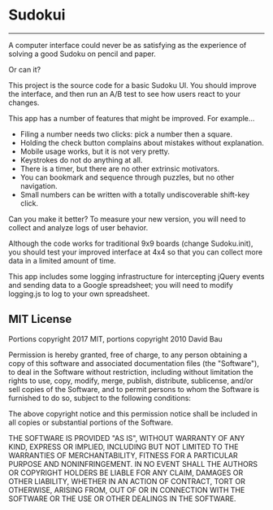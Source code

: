 # Sudokui

-------

A computer interface could never be as satisfying as the experience
of solving a good Sudoku on pencil and paper.

Or can it?

This project is the source code for a basic Sudoku UI.  You should
improve the interface, and then run an A/B test to see how users
react to your changes.

This app has a number of features that might be improved. For example...

- Filing a number needs two clicks: pick a number then a square.
- Holding the check button complains about mistakes without explanation.
- Mobile usage works, but it is not very pretty.
- Keystrokes do not do anything at all.
- There is a timer, but there are no other extrinsic motivators.
- You can bookmark and sequence through puzzles, but no other navigation.
- Small numbers can be written with a totally undiscoverable shift-key click.

Can you make it better? To measure your new version, you will need to
collect and analyze logs of user behavior.

Although the code works for traditional 9x9 boards (change Sudoku.init),
you should test your improved interface at 4x4 so that you can collect
more data in a limited amount of time.

This app includes some logging infrastructure for intercepting jQuery
events and sending data to a Google spreadsheet; you will need to
modify logging.js to log to your own spreadsheet.


MIT License
-----------

Portions copyright 2017 MIT,
portions copyright 2010 David Bau

Permission is hereby granted, free of charge, to any person obtaining
a copy of this software and associated documentation files (the
"Software"), to deal in the Software without restriction, including
without limitation the rights to use, copy, modify, merge, publish,
distribute, sublicense, and/or sell copies of the Software, and to
permit persons to whom the Software is furnished to do so, subject to
the following conditions:

The above copyright notice and this permission notice shall be included
in all copies or substantial portions of the Software.

THE SOFTWARE IS PROVIDED "AS IS", WITHOUT WARRANTY OF ANY KIND, EXPRESS OR
IMPLIED, INCLUDING BUT NOT LIMITED TO THE WARRANTIES OF MERCHANTABILITY,
FITNESS FOR A PARTICULAR PURPOSE AND NONINFRINGEMENT. IN NO EVENT SHALL
THE AUTHORS OR COPYRIGHT HOLDERS BE LIABLE FOR ANY CLAIM, DAMAGES OR OTHER
LIABILITY, WHETHER IN AN ACTION OF CONTRACT, TORT OR OTHERWISE, ARISING
FROM, OUT OF OR IN CONNECTION WITH THE SOFTWARE OR THE USE OR OTHER
DEALINGS IN THE SOFTWARE.

